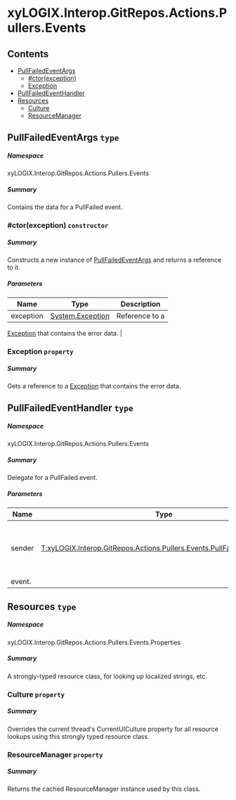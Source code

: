 <a name='assembly'></a>
# xyLOGIX.Interop.GitRepos.Actions.Pullers.Events

## Contents

- [PullFailedEventArgs](#T-xyLOGIX-Interop-GitRepos-Actions-Pullers-Events-PullFailedEventArgs 'xyLOGIX.Interop.GitRepos.Actions.Pullers.Events.PullFailedEventArgs')
  - [#ctor(exception)](#M-xyLOGIX-Interop-GitRepos-Actions-Pullers-Events-PullFailedEventArgs-#ctor-System-Exception- 'xyLOGIX.Interop.GitRepos.Actions.Pullers.Events.PullFailedEventArgs.#ctor(System.Exception)')
  - [Exception](#P-xyLOGIX-Interop-GitRepos-Actions-Pullers-Events-PullFailedEventArgs-Exception 'xyLOGIX.Interop.GitRepos.Actions.Pullers.Events.PullFailedEventArgs.Exception')
- [PullFailedEventHandler](#T-xyLOGIX-Interop-GitRepos-Actions-Pullers-Events-PullFailedEventHandler 'xyLOGIX.Interop.GitRepos.Actions.Pullers.Events.PullFailedEventHandler')
- [Resources](#T-xyLOGIX-Interop-GitRepos-Actions-Pullers-Events-Properties-Resources 'xyLOGIX.Interop.GitRepos.Actions.Pullers.Events.Properties.Resources')
  - [Culture](#P-xyLOGIX-Interop-GitRepos-Actions-Pullers-Events-Properties-Resources-Culture 'xyLOGIX.Interop.GitRepos.Actions.Pullers.Events.Properties.Resources.Culture')
  - [ResourceManager](#P-xyLOGIX-Interop-GitRepos-Actions-Pullers-Events-Properties-Resources-ResourceManager 'xyLOGIX.Interop.GitRepos.Actions.Pullers.Events.Properties.Resources.ResourceManager')

<a name='T-xyLOGIX-Interop-GitRepos-Actions-Pullers-Events-PullFailedEventArgs'></a>
## PullFailedEventArgs `type`

##### Namespace

xyLOGIX.Interop.GitRepos.Actions.Pullers.Events

##### Summary

Contains the data for a PullFailed event.

<a name='M-xyLOGIX-Interop-GitRepos-Actions-Pullers-Events-PullFailedEventArgs-#ctor-System-Exception-'></a>
### #ctor(exception) `constructor`

##### Summary

Constructs a new instance of
[PullFailedEventArgs](#T-xyLOGIX-Interop-GitRepos-Actions-Pullers-Events-PullFailedEventArgs 'xyLOGIX.Interop.GitRepos.Actions.Pullers.Events.PullFailedEventArgs') and
returns a reference to it.

##### Parameters

| Name | Type | Description |
| ---- | ---- | ----------- |
| exception | [System.Exception](http://msdn.microsoft.com/query/dev14.query?appId=Dev14IDEF1&l=EN-US&k=k:System.Exception 'System.Exception') | Reference to a
[Exception](http://msdn.microsoft.com/query/dev14.query?appId=Dev14IDEF1&l=EN-US&k=k:System.Exception 'System.Exception')
that contains the error data. |

<a name='P-xyLOGIX-Interop-GitRepos-Actions-Pullers-Events-PullFailedEventArgs-Exception'></a>
### Exception `property`

##### Summary

Gets a reference to a [Exception](http://msdn.microsoft.com/query/dev14.query?appId=Dev14IDEF1&l=EN-US&k=k:System.Exception 'System.Exception') that contains the error
data.

<a name='T-xyLOGIX-Interop-GitRepos-Actions-Pullers-Events-PullFailedEventHandler'></a>
## PullFailedEventHandler `type`

##### Namespace

xyLOGIX.Interop.GitRepos.Actions.Pullers.Events

##### Summary

Delegate for a PullFailed event.

##### Parameters

| Name | Type | Description |
| ---- | ---- | ----------- |
| sender | [T:xyLOGIX.Interop.GitRepos.Actions.Pullers.Events.PullFailedEventHandler](#T-T-xyLOGIX-Interop-GitRepos-Actions-Pullers-Events-PullFailedEventHandler 'T:xyLOGIX.Interop.GitRepos.Actions.Pullers.Events.PullFailedEventHandler') | Reference to the instance of the object that raised the
event. |

<a name='T-xyLOGIX-Interop-GitRepos-Actions-Pullers-Events-Properties-Resources'></a>
## Resources `type`

##### Namespace

xyLOGIX.Interop.GitRepos.Actions.Pullers.Events.Properties

##### Summary

A strongly-typed resource class, for looking up localized strings, etc.

<a name='P-xyLOGIX-Interop-GitRepos-Actions-Pullers-Events-Properties-Resources-Culture'></a>
### Culture `property`

##### Summary

Overrides the current thread's CurrentUICulture property for all
  resource lookups using this strongly typed resource class.

<a name='P-xyLOGIX-Interop-GitRepos-Actions-Pullers-Events-Properties-Resources-ResourceManager'></a>
### ResourceManager `property`

##### Summary

Returns the cached ResourceManager instance used by this class.
